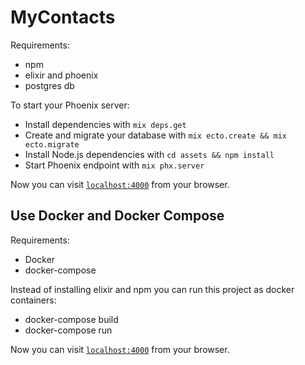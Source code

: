 # MyContacts

Requirements:
  * npm
  * elixir and phoenix
  * postgres db

To start your Phoenix server:

  * Install dependencies with `mix deps.get`
  * Create and migrate your database with `mix ecto.create && mix ecto.migrate`
  * Install Node.js dependencies with `cd assets && npm install`
  * Start Phoenix endpoint with `mix phx.server`

Now you can visit [`localhost:4000`](http://localhost:4000) from your browser.

## Use Docker and Docker Compose
Requirements:
  * Docker
  * docker-compose

Instead of installing elixir and npm you can run this project as  docker containers:

  * docker-compose build
  * docker-compose run

Now you can visit [`localhost:4000`](http://localhost:4000) from your browser.

